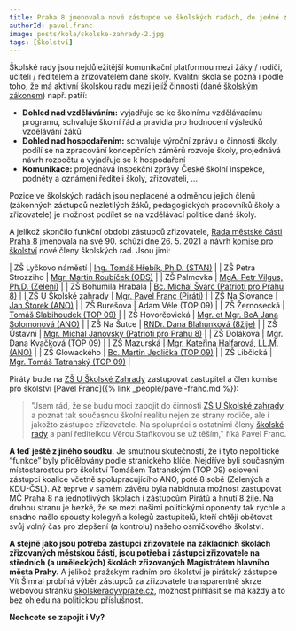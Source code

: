 ```yaml
---
title: Praha 8 jmenovala nové zástupce ve školských radách, do jedné z nich míří i náš Pavel Franc
authorId: pavel.franc
image: posts/kola/skolske-zahrady-2.jpg
tags: [Školství]
---
```

Školské rady jsou nejdůležitější komunikační platformou mezi žáky / rodiči, učiteli / ředitelem a zřizovatelem dané školy. Kvalitní škola se pozná i podle toho, že má aktivní školskou radu mezi jejíž činnosti (dané [školským zákonem](https://www.zakonyprolidi.cz/cs/2004-561)) např. patří:

- **Dohled nad vzděláváním:** vyjadřuje se ke školnímu vzdělávacímu programu, schvaluje školní řád a pravidla pro hodnocení výsledků vzdělávání žáků
- **Dohled nad hospodařením:** schvaluje výroční zprávu o činnosti školy, podílí se na zpracování koncepčních záměrů rozvoje školy, projednává návrh rozpočtu a vyjadřuje se k hospodaření
- **Komunikace:** projednává inspekční zprávy České školní inspekce, podněty a oznámení řediteli školy, zřizovateli, ...

Pozice ve školských radách jsou neplacené a odměnou jejich členů (zákonných zástupců nezletilých žáků, pedagogických pracovníků školy a zřizovatele) je možnost podílet se na vzdělávací politice dané školy.

A jelikož skončilo funkční období zástupců zřizovatele, [Rada městské části  Praha 8](https://www.praha8.cz/Rada-mestske-casti-Praha-8.html) jmenovala na své 90. schůzi dne 26. 5. 2021 a návrh [komise pro školství](https://www.praha8.cz/Komise-pro-skolstvi-2018-2022.html) nové členy školských rad. Jsou jimi:

| ZŠ Lyčkovo náměstí | [Ing. Tomáš Hřebík, Ph.D. (STAN)](https://www.praha8.cz/appo/card/74/Hrebik-Tomas.html) |
| ZŠ Petra Strozziho | [Mgr. Martin Roubíček (ODS)](https://www.praha8.cz/appo/card/74/Roubicek-Martin.html) |
| ZŠ Palmovka | [MgA. Petr Vilgus, Ph.D. (Zelení)](https://www.praha8.cz/appo/card/74/Vilgus-Petr.html) |
| ZŠ Bohumila Hrabala | [Bc. Michal Švarc (Patrioti pro Prahu 8)](https://www.praha8.cz/appo/card/74/Svarc-Michal.html) |
| ZŠ U Školské zahrady | [Mgr. Pavel Franc (Piráti)](https://www.praha8.cz/appo/card/74/Franc-Pavel.html) |
| ZŠ Na Slovance | [Jan Štorek (ANO)](https://www.praha8.cz/appo/card/74/Storek-Jan.html) |
| ZŠ Burešova | Adam Véle (TOP 09) |
| ZŠ Žernosecká | [Tomáš Slabihoudek (TOP 09)](https://www.praha8.cz/appo/card/74/Slabihoudek-Tomas.html) |
| ZŠ Hovorčovická | [Mgr. et Mgr. BcA Jana Solomonová (ANO)](https://www.praha8.cz/appo/card/74/Solomonova-Jana.html) |
| ZŠ Na Šutce | [RNDr. Dana Blahunková (8žije)](https://www.praha8.cz/appo/card/74/Blahunkova-Dana.html) |
| ZŠ Ústavní | [Mgr. Michal Janovský (Patrioti pro Prahu 8)](https://www.praha8.cz/appo/card/74/Janovsky-Michal.html) |
| ZŠ Dolákova | Mgr. Dana Kvačková (TOP 09) | 
| ZŠ Mazurská | [Mgr. Kateřina Halfarová, LL.M. (ANO)](https://www.praha8.cz/appo/card/74/Halfarova-Katerina.html) |
| ZŠ Glowackého | [Bc. Martin Jedlička (TOP 09)](https://www.praha8.cz/appo/card/74/Jedlicka-Martin.html) |
| ZŠ Libčická | [Mgr. Tomáš Tatranský (TOP 09)](https://www.praha8.cz/appo/card/74/Tatransky-Tomas.html) |

Piráty bude na [ZŠ U Školské Zahrady](http://www.uskolskezahrady.cz/) zastupovat zastupitel a člen komise pro školství [Pavel Franc]({% link _people/pavel-franc.md %}):

>"Jsem rád, že se budu moci zapojit do činnosti [ZŠ U Školské zahrady](https://www.uskolskezahrady.cz/) a poznat tak současnou školní realitu nejen ze strany rodiče, ale i jakožto zástupce zřizovatele. Na spolupráci s ostatními členy [školské rady](https://www.uskolskezahrady.cz/skolska-rada/) a paní ředitelkou Věrou Staňkovou se už těším," říká Pavel Franc.

**A teď ještě z jiného soudku.** Je smutnou skutečností, že i tyto nepolitické “funkce” byly přidělovány podle stranického klíče. Nejdříve byli současným místostarostou pro školství Tomášem Tatranským (TOP 09) osloveni zástupci koalice včetně spolupracujícího ANO, poté 8 sobě (Zelených a KDU-ČSL). Až teprve v samém závěru byla nabídnuta možnost zastupovat MČ Praha 8 na jednotlivých školách i zástupcům Pirátů a hnutí 8 žije. Na druhou stranu je hezké, že se mezi našimi politickými oponenty tak rychle a snadno našlo spousty kolegyň a kolegů zastupitelů, kteří chtějí obětovat svůj volný čas pro zlepšení (a kontrolu) našeho osmičkového školství.

**A stejně jako jsou potřeba zástupci zřizovatele na základních školách zřizovaných městskou částí, jsou potřeba i zástupci zřizovatele na středních (a uměleckých) školách zřizovaných Magistrátem hlavního města Prahy.** A jelikož pražským radním pro školství je pirátský zástupce Vít Šimral probíhá výběr zástupců za zřizovatele transparentně skrze webovou stránku [skolskeradyvpraze.cz](https://www.skolskeradyvpraze.cz/), možnost přihlásit se má každý a to bez ohledu na politickou příslušnost. 

**Nechcete se zapojit i Vy?**
